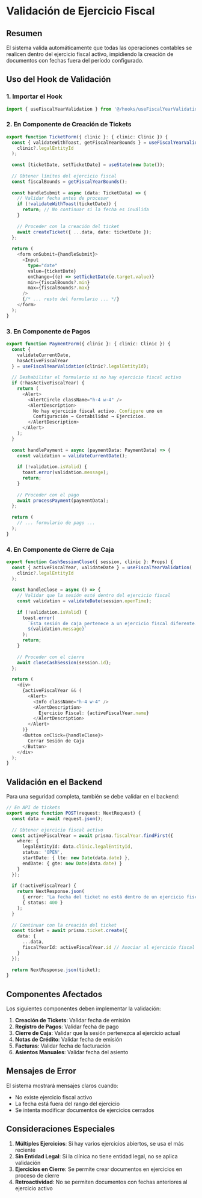 # Validación de Ejercicio Fiscal

## Resumen

El sistema valida automáticamente que todas las operaciones contables se realicen dentro del ejercicio fiscal activo, impidiendo la creación de documentos con fechas fuera del período configurado.

## Uso del Hook de Validación

### 1. Importar el Hook

```typescript
import { useFiscalYearValidation } from '@/hooks/useFiscalYearValidation';
```

### 2. En Componente de Creación de Tickets

```typescript
export function TicketForm({ clinic }: { clinic: Clinic }) {
  const { validateWithToast, getFiscalYearBounds } = useFiscalYearValidation(
    clinic?.legalEntityId
  );
  
  const [ticketDate, setTicketDate] = useState(new Date());
  
  // Obtener límites del ejercicio fiscal
  const fiscalBounds = getFiscalYearBounds();
  
  const handleSubmit = async (data: TicketData) => {
    // Validar fecha antes de procesar
    if (!validateWithToast(ticketDate)) {
      return; // No continuar si la fecha es inválida
    }
    
    // Proceder con la creación del ticket
    await createTicket({ ...data, date: ticketDate });
  };
  
  return (
    <form onSubmit={handleSubmit}>
      <Input
        type="date"
        value={ticketDate}
        onChange={(e) => setTicketDate(e.target.value)}
        min={fiscalBounds?.min}
        max={fiscalBounds?.max}
      />
      {/* ... resto del formulario ... */}
    </form>
  );
}
```

### 3. En Componente de Pagos

```typescript
export function PaymentForm({ clinic }: { clinic: Clinic }) {
  const { 
    validateCurrentDate,
    hasActiveFiscalYear 
  } = useFiscalYearValidation(clinic?.legalEntityId);
  
  // Deshabilitar el formulario si no hay ejercicio fiscal activo
  if (!hasActiveFiscalYear) {
    return (
      <Alert>
        <AlertCircle className="h-4 w-4" />
        <AlertDescription>
          No hay ejercicio fiscal activo. Configure uno en 
          Configuración → Contabilidad → Ejercicios.
        </AlertDescription>
      </Alert>
    );
  }
  
  const handlePayment = async (paymentData: PaymentData) => {
    const validation = validateCurrentDate();
    
    if (!validation.isValid) {
      toast.error(validation.message);
      return;
    }
    
    // Proceder con el pago
    await processPayment(paymentData);
  };
  
  return (
    // ... formulario de pago ...
  );
}
```

### 4. En Componente de Cierre de Caja

```typescript
export function CashSessionClose({ session, clinic }: Props) {
  const { activeFiscalYear, validateDate } = useFiscalYearValidation(
    clinic?.legalEntityId
  );
  
  const handleClose = async () => {
    // Validar que la sesión esté dentro del ejercicio fiscal
    const validation = validateDate(session.openTime);
    
    if (!validation.isValid) {
      toast.error(
        `Esta sesión de caja pertenece a un ejercicio fiscal diferente. 
        ${validation.message}`
      );
      return;
    }
    
    // Proceder con el cierre
    await closeCashSession(session.id);
  };
  
  return (
    <div>
      {activeFiscalYear && (
        <Alert>
          <Info className="h-4 w-4" />
          <AlertDescription>
            Ejercicio Fiscal: {activeFiscalYear.name}
          </AlertDescription>
        </Alert>
      )}
      <Button onClick={handleClose}>
        Cerrar Sesión de Caja
      </Button>
    </div>
  );
}
```

## Validación en el Backend

Para una seguridad completa, también se debe validar en el backend:

```typescript
// En API de tickets
export async function POST(request: NextRequest) {
  const data = await request.json();
  
  // Obtener ejercicio fiscal activo
  const activeFiscalYear = await prisma.fiscalYear.findFirst({
    where: {
      legalEntityId: data.clinic.legalEntityId,
      status: 'OPEN',
      startDate: { lte: new Date(data.date) },
      endDate: { gte: new Date(data.date) }
    }
  });
  
  if (!activeFiscalYear) {
    return NextResponse.json(
      { error: 'La fecha del ticket no está dentro de un ejercicio fiscal activo' },
      { status: 400 }
    );
  }
  
  // Continuar con la creación del ticket
  const ticket = await prisma.ticket.create({
    data: {
      ...data,
      fiscalYearId: activeFiscalYear.id // Asociar al ejercicio fiscal
    }
  });
  
  return NextResponse.json(ticket);
}
```

## Componentes Afectados

Los siguientes componentes deben implementar la validación:

1. **Creación de Tickets**: Validar fecha de emisión
2. **Registro de Pagos**: Validar fecha de pago
3. **Cierre de Caja**: Validar que la sesión pertenezca al ejercicio actual
4. **Notas de Crédito**: Validar fecha de emisión
5. **Facturas**: Validar fecha de facturación
6. **Asientos Manuales**: Validar fecha del asiento

## Mensajes de Error

El sistema mostrará mensajes claros cuando:

- No existe ejercicio fiscal activo
- La fecha está fuera del rango del ejercicio
- Se intenta modificar documentos de ejercicios cerrados

## Consideraciones Especiales

1. **Múltiples Ejercicios**: Si hay varios ejercicios abiertos, se usa el más reciente
2. **Sin Entidad Legal**: Si la clínica no tiene entidad legal, no se aplica validación
3. **Ejercicios en Cierre**: Se permite crear documentos en ejercicios en proceso de cierre
4. **Retroactividad**: No se permiten documentos con fechas anteriores al ejercicio activo 